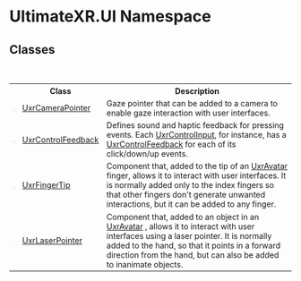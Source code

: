 # UltimateXR.UI Namespace

## Classes
&nbsp;<table><tr><th></th><th>Class</th><th>Description</th></tr><tr><td>![Public class](media/pubclass.gif "Public class")</td><td><a href="T_UltimateXR_UI_UxrCameraPointer">UxrCameraPointer</a></td><td>
Gaze pointer that can be added to a camera to enable gaze interaction with user interfaces.</td></tr><tr><td>![Public class](media/pubclass.gif "Public class")</td><td><a href="T_UltimateXR_UI_UxrControlFeedback">UxrControlFeedback</a></td><td>
Defines sound and haptic feedback for pressing events. Each <a href="T_UltimateXR_UI_UnityInputModule_Controls_UxrControlInput">UxrControlInput</a>, for instance, has a <a href="T_UltimateXR_UI_UxrControlFeedback">UxrControlFeedback</a> for each of its click/down/up events.</td></tr><tr><td>![Public class](media/pubclass.gif "Public class")</td><td><a href="T_UltimateXR_UI_UxrFingerTip">UxrFingerTip</a></td><td>
Component that, added to the tip of an <a href="T_UltimateXR_Avatar_UxrAvatar">UxrAvatar</a> finger, allows it to interact with user interfaces. It is normally added only to the index fingers so that other fingers don't generate unwanted interactions, but it can be added to any finger.</td></tr><tr><td>![Public class](media/pubclass.gif "Public class")</td><td><a href="T_UltimateXR_UI_UxrLaserPointer">UxrLaserPointer</a></td><td>
Component that, added to an object in an <a href="T_UltimateXR_Avatar_UxrAvatar">UxrAvatar</a> , allows it to interact with user interfaces using a laser pointer. It is normally added to the hand, so that it points in a forward direction from the hand, but can also be added to inanimate objects.</td></tr></table>&nbsp;
